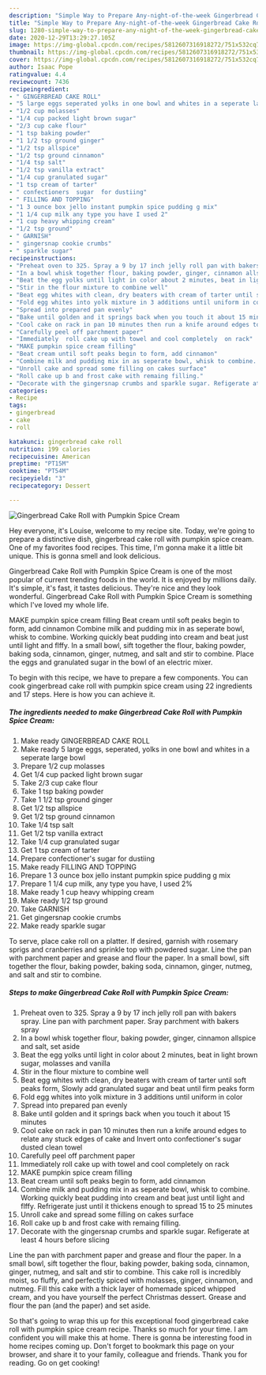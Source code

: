 ```yaml
---
description: "Simple Way to Prepare Any-night-of-the-week Gingerbread Cake Roll with Pumpkin Spice Cream"
title: "Simple Way to Prepare Any-night-of-the-week Gingerbread Cake Roll with Pumpkin Spice Cream"
slug: 1280-simple-way-to-prepare-any-night-of-the-week-gingerbread-cake-roll-with-pumpkin-spice-cream
date: 2020-12-29T13:29:27.105Z
image: https://img-global.cpcdn.com/recipes/5812607316918272/751x532cq70/gingerbread-cake-roll-with-pumpkin-spice-cream-recipe-main-photo.jpg
thumbnail: https://img-global.cpcdn.com/recipes/5812607316918272/751x532cq70/gingerbread-cake-roll-with-pumpkin-spice-cream-recipe-main-photo.jpg
cover: https://img-global.cpcdn.com/recipes/5812607316918272/751x532cq70/gingerbread-cake-roll-with-pumpkin-spice-cream-recipe-main-photo.jpg
author: Isaac Pope
ratingvalue: 4.4
reviewcount: 7436
recipeingredient:
- " GINGERBREAD CAKE ROLL"
- "5 large eggs seperated yolks in one bowl and whites in a seperate large bowl"
- "1/2 cup molasses"
- "1/4 cup packed light brown sugar"
- "2/3 cup cake flour"
- "1 tsp baking powder"
- "1 1/2 tsp ground ginger"
- "1/2 tsp allspice"
- "1/2 tsp ground cinnamon"
- "1/4 tsp salt"
- "1/2 tsp vanilla extract"
- "1/4 cup granulated sugar"
- "1 tsp cream of tarter"
- " confectioners  sugar  for dustiing"
- " FILLING AND TOPPING"
- "1 3 ounce box jello instant pumpkin spice pudding g mix"
- "1 1/4 cup milk any type you have I used 2"
- "1 cup heavy whipping cream"
- "1/2 tsp ground"
- " GARNISH"
- " gingersnap cookie crumbs"
- " sparkle sugar"
recipeinstructions:
- "Preheat oven to 325. Spray a 9 by 17 inch jelly roll pan with bakers spray. Line pan with parchment paper. Sray parchment with bakers spray"
- "In a bowl whisk together flour, baking powder, ginger, cinnamon allspice  and salt, set aside"
- "Beat the egg yolks until light in color about 2 minutes, beat in light brown sugar, molasses and vanilla"
- "Stir in the flour mixture to combine well"
- "Beat egg whites with clean, dry beaters with cream of tarter until soft peaks form, Slowly add granulated sugar and beat until firm peaks form"
- "Fold egg whites into yolk mixture in 3 additions until uniform in color"
- "Spread into prepared pan evenly"
- "Bake until golden and it springs back when you touch it about 15 minutes"
- "Cool cake on rack in pan 10 minutes then run a knife around edges to relate any stuck edges of cake and Invert onto confectioner&#39;s sugar   dusted clean towel"
- "Carefully peel off parchment paper"
- "Immediately  roll cake up with towel and cool completely  on rack"
- "MAKE pumpkin spice cream filling"
- "Beat cream until soft peaks begin to form, add cinnamon"
- "Combine milk and pudding mix in as seperate bowl, whisk to combine. Working quickly beat pudding into cream and beat just until light and flffy. Refrigerate just until it thickens enough to spread 15 to 25 minutes"
- "Unroll cake and spread some filling on cakes surface"
- "Roll cake up b and frost cake with remaing filling."
- "Decorate with the gingersnap crumbs and sparkle sugar. Refigerate at least 4 hours before slicing"
categories:
- Recipe
tags:
- gingerbread
- cake
- roll

katakunci: gingerbread cake roll 
nutrition: 199 calories
recipecuisine: American
preptime: "PT15M"
cooktime: "PT54M"
recipeyield: "3"
recipecategory: Dessert

---
```



![Gingerbread Cake Roll with Pumpkin Spice Cream](https://img-global.cpcdn.com/recipes/5812607316918272/751x532cq70/gingerbread-cake-roll-with-pumpkin-spice-cream-recipe-main-photo.jpg)

Hey everyone, it's Louise, welcome to my recipe site. Today, we're going to prepare a distinctive dish, gingerbread cake roll with pumpkin spice cream. One of my favorites food recipes. This time, I'm gonna make it a little bit unique. This is gonna smell and look delicious.

Gingerbread Cake Roll with Pumpkin Spice Cream is one of the most popular of current trending foods in the world. It is enjoyed by millions daily. It's simple, it's fast, it tastes delicious. They're nice and they look wonderful. Gingerbread Cake Roll with Pumpkin Spice Cream is something which I've loved my whole life.

MAKE pumpkin spice cream filling Beat cream until soft peaks begin to form, add cinnamon Combine milk and pudding mix in as seperate bowl, whisk to combine. Working quickly beat pudding into cream and beat just until light and flffy. In a small bowl, sift together the flour, baking powder, baking soda, cinnamon, ginger, nutmeg, and salt and stir to combine. Place the eggs and granulated sugar in the bowl of an electric mixer.


To begin with this recipe, we have to prepare a few components. You can cook gingerbread cake roll with pumpkin spice cream using 22 ingredients and 17 steps. Here is how you can achieve it.

<!--inarticleads1-->

##### The ingredients needed to make Gingerbread Cake Roll with Pumpkin Spice Cream:

1. Make ready  GINGERBREAD CAKE ROLL
1. Make ready 5 large eggs, seperated, yolks in one bowl and whites in a seperate large bowl
1. Prepare 1/2 cup molasses
1. Get 1/4 cup packed light brown sugar
1. Take 2/3 cup cake flour
1. Take 1 tsp baking powder
1. Take 1 1/2 tsp ground ginger
1. Get 1/2 tsp allspice
1. Get 1/2 tsp ground cinnamon
1. Take 1/4 tsp salt
1. Get 1/2 tsp vanilla extract
1. Take 1/4 cup granulated sugar
1. Get 1 tsp cream of tarter
1. Prepare  confectioner&#39;s  sugar  for dustiing
1. Make ready  FILLING AND TOPPING
1. Prepare 1 3 ounce box jello instant pumpkin spice pudding g mix
1. Prepare 1 1/4 cup milk, any type you have, I used 2%
1. Make ready 1 cup heavy whipping cream
1. Make ready 1/2 tsp ground
1. Take  GARNISH
1. Get  gingersnap cookie crumbs
1. Make ready  sparkle sugar


To serve, place cake roll on a platter. If desired, garnish with rosemary sprigs and cranberries and sprinkle top with powdered sugar. Line the pan with parchment paper and grease and flour the paper. In a small bowl, sift together the flour, baking powder, baking soda, cinnamon, ginger, nutmeg, and salt and stir to combine. 

<!--inarticleads2-->

##### Steps to make Gingerbread Cake Roll with Pumpkin Spice Cream:

1. Preheat oven to 325. Spray a 9 by 17 inch jelly roll pan with bakers spray. Line pan with parchment paper. Sray parchment with bakers spray
1. In a bowl whisk together flour, baking powder, ginger, cinnamon allspice  and salt, set aside
1. Beat the egg yolks until light in color about 2 minutes, beat in light brown sugar, molasses and vanilla
1. Stir in the flour mixture to combine well
1. Beat egg whites with clean, dry beaters with cream of tarter until soft peaks form, Slowly add granulated sugar and beat until firm peaks form
1. Fold egg whites into yolk mixture in 3 additions until uniform in color
1. Spread into prepared pan evenly
1. Bake until golden and it springs back when you touch it about 15 minutes
1. Cool cake on rack in pan 10 minutes then run a knife around edges to relate any stuck edges of cake and Invert onto confectioner&#39;s sugar   dusted clean towel
1. Carefully peel off parchment paper
1. Immediately  roll cake up with towel and cool completely  on rack
1. MAKE pumpkin spice cream filling
1. Beat cream until soft peaks begin to form, add cinnamon
1. Combine milk and pudding mix in as seperate bowl, whisk to combine. Working quickly beat pudding into cream and beat just until light and flffy. Refrigerate just until it thickens enough to spread 15 to 25 minutes
1. Unroll cake and spread some filling on cakes surface
1. Roll cake up b and frost cake with remaing filling.
1. Decorate with the gingersnap crumbs and sparkle sugar. Refigerate at least 4 hours before slicing


Line the pan with parchment paper and grease and flour the paper. In a small bowl, sift together the flour, baking powder, baking soda, cinnamon, ginger, nutmeg, and salt and stir to combine. This cake roll is incredibly moist, so fluffy, and perfectly spiced with molasses, ginger, cinnamon, and nutmeg. Fill this cake with a thick layer of homemade spiced whipped cream, and you have yourself the perfect Christmas dessert. Grease and flour the pan (and the paper) and set aside. 

So that's going to wrap this up for this exceptional food gingerbread cake roll with pumpkin spice cream recipe. Thanks so much for your time. I am confident you will make this at home. There is gonna be interesting food in home recipes coming up. Don't forget to bookmark this page on your browser, and share it to your family, colleague and friends. Thank you for reading. Go on get cooking!
